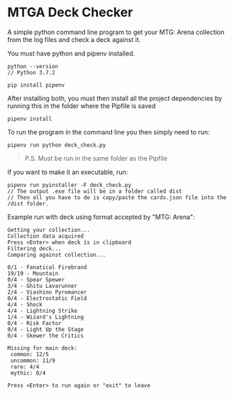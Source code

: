 # MTGA Deck Checker

A simple python command line program to get your MTG: Arena collection from the log files and check a deck against it.

You must have python and pipenv installed.

```
python --version
// Python 3.7.2
```

```
pip install pipenv
```

After installing both, you must then install all the project dependencies by running this in the folder where the Pipfile is saved

```
pipenv install
```

To run the program in the command line you then simply need to run:

```
pipenv run python deck_check.py
```
> P.S. Must be run in the same folder as the Pipfile

If you want to make it an executable, run:

```
pipenv run pyinstaller -F deck_check.py
// The output .exe file will be in a folder called dist
// Then all you have to do is copy/paste the cards.json file into the /dist folder. 
```


Example run with deck using format accepted by "MTG: Arena":

```
Getting your collection...
Collection data acquired
Press <Enter> when deck is in clipboard
Filtering deck...
Comparing against collection...

0/1 - Fanatical Firebrand
19/19 - Mountain
0/4 - Spear Spewer
3/4 - Ghitu Lavarunner
2/4 - Viashino Pyromancer
0/4 - Electrostatic Field
4/4 - Shock
4/4 - Lightning Strike
1/4 - Wizard's Lightning
0/4 - Risk Factor
0/4 - Light Up the Stage
0/4 - Skewer the Critics

Missing for main deck:
 common: 12/5
 uncommon: 11/9
 rare: 4/4
 mythic: 0/4

Press <Enter> to run again or "exit" to leave
```
